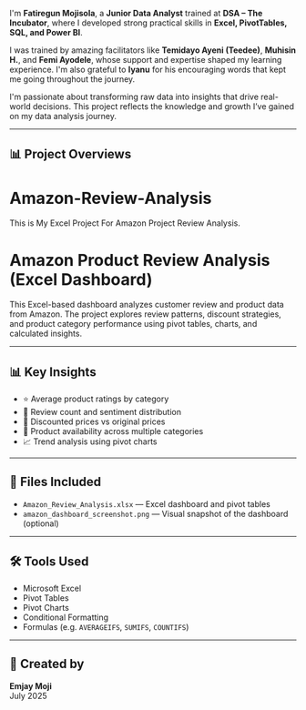 I'm **Fatiregun Mojisola**, a **Junior Data Analyst** trained at **DSA – The Incubator**, where I developed strong practical skills in **Excel, PivotTables, SQL, and Power BI**.

I was trained by amazing facilitators like **Temidayo Ayeni (Teedee)**, **Muhisin H.**, and **Femi Ayodele**, whose support and expertise shaped my learning experience. I'm also grateful to **Iyanu** for his encouraging words that kept me going throughout the journey.

I'm passionate about transforming raw data into insights that drive real-world decisions. This project reflects the knowledge and growth I’ve gained on my data analysis journey.

---

## 📊 Project Overviews 

# Amazon-Review-Analysis
This is My Excel Project For Amazon Project Review Analysis.
# Amazon Product Review Analysis (Excel Dashboard)

This Excel-based dashboard analyzes customer review and product data from Amazon. The project explores review patterns, discount strategies, and product category performance using pivot tables, charts, and calculated insights.

---

## 📊 Key Insights

- ⭐ Average product ratings by category
- 💬 Review count and sentiment distribution
- 💸 Discounted prices vs original prices
- 🛒 Product availability across multiple categories
- 📈 Trend analysis using pivot charts

---

## 📁 Files Included

- `Amazon_Review_Analysis.xlsx` — Excel dashboard and pivot tables
- `amazon_dashboard_screenshot.png` — Visual snapshot of the dashboard (optional)

---

## 🛠 Tools Used

- Microsoft Excel  
- Pivot Tables  
- Pivot Charts  
- Conditional Formatting  
- Formulas (e.g. `AVERAGEIFS`, `SUMIFS`, `COUNTIFS`)

---

## 👤 Created by

**Emjay Moji**  
July 2025








